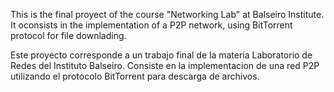 This is the final proyect of the course "Networking Lab" at Balseiro Institute. It oconsists in the implementation of a P2P network, using BitTorrent protocol for file downlading. 

Este proyecto corresponde a un trabajo final de la materia Laboratorio de Redes del Instituto Balseiro. Consiste en la implementacion de una red P2P utilizando el protocolo BitTorrent para descarga de archivos.
